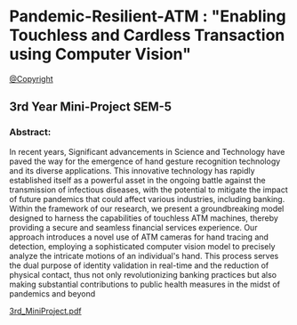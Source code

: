 # Pandemic-Resilient-ATM : "Enabling Touchless and Cardless Transaction using Computer Vision"
[@Copyright](https://drive.google.com/file/d/11t1cQUSUww99DmKxAYX2Zy8ihXuxaCRM/view?usp=drive_link)

## 3rd Year Mini-Project SEM-5
### Abstract:
In recent years, Significant advancements in Science and Technology have paved the way for 
the emergence of hand gesture recognition technology and its diverse applications. This 
innovative technology has rapidly established itself as a powerful asset in the ongoing battle 
against the transmission of infectious diseases, with the potential to mitigate the impact of 
future pandemics that could affect various industries, including banking. 
Within the framework of our research, we present a groundbreaking model designed to harness 
the capabilities of touchless ATM machines, thereby providing a secure and seamless financial 
services experience. Our approach introduces a novel use of ATM cameras for hand tracing 
and detection, employing a sophisticated computer vision model to precisely analyze the 
intricate motions of an individual's hand. This process serves the dual purpose of identity 
validation in real-time and the reduction of physical contact, thus not only revolutionizing 
banking practices but also making substantial contributions to public health measures in the 
midst of pandemics and beyond

[3rd_MiniProject.pdf](https://github.com/VIPULNARESHBHOIR/Pandemic-Resilient-ATM/files/13281618/3rd_MiniProject.pdf)
